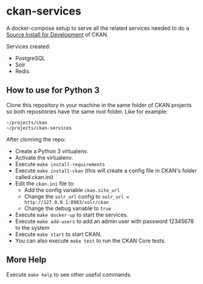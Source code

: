 # ckan-services

A docker-compose setup to serve all the related services needed to do a [Source Install for Development](https://docs.ckan.org/en/latest/maintaining/installing/install-from-source.html) of CKAN.

Services created:
 * PostgreSQL
 * Solr
 * Redis

## How to use for Python 3

Clone this repository in your machine in the same folder of CKAN projects so
both repositories have the same root folder. Like for example:

```
~/projects/ckan
~/projects/ckan-services
```

After clonning the repo:
* Create a Python 3 virtualenv.
* Activate the virtualenv.
* Execute `make install-requirements`
* Execute `make install-ckan` (this will create a config file in CKAN's folder called ckan.ini)
* Edit the `ckan.ini` file to:
  * Add the config variable `ckan.site_url`
  * Change the `solr_url` config to `solr_url = http://127.0.0.1:8983/solr/ckan`
  * Change the debug variable to `true`
* Execute `make docker-up` to start the services.
* Execute `make add-users` to add an admin user with password 12345678 to the system
* Execute `make start` to start CKAN.
* You can also execute `make test` to run the CKAN Core tests.

## More Help

Execute `make help` to see other useful commands.

